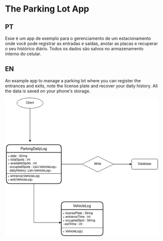 # The Parking Lot App

## PT
Esse é um app de exemplo para o gerenciamento de um estacionamento onde você pode registrar as entradas e saídas, anotar as placas e recuperar o seu histórico diário. Todos os dados são salvos no armazenamento interno do celular.

## EN
An example app to manage a parking lot where you can register the entrances and exits, note the license plate and recover your daily history. All the data is saved on your phone's storage.

![Diagrama de Relacioamento entre classes](./assets/parking-diagram.png)
